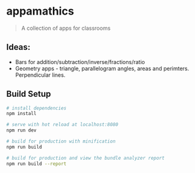 # appamathics

> A collection of apps for classrooms

## Ideas:

- Bars for addition/subtraction/inverse/fractions/ratio
- Geometry apps - triangle, parallelogram angles, areas and perimters. Perpendicular lines.

## Build Setup

``` bash
# install dependencies
npm install

# serve with hot reload at localhost:8080
npm run dev

# build for production with minification
npm run build

# build for production and view the bundle analyzer report
npm run build --report
```

